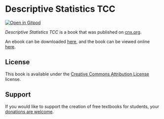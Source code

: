 # Descriptive Statistics TCC

[![Open in Gitpod](https://gitpod.io/button/open-in-gitpod.svg)](https://gitpod.io/from-referrer/)

_Descriptive Statistics TCC_ is a book that was published on [cnx.org](https://cnx.org/).

An ebook can be downloaded [here](https://github.com/cnx-user-books/cnxbook-descriptive-statistics-tcc/releases/latest), and the book can be viewed online [here](https://github.com/cnx-user-books/cnxbook-descriptive-statistics-tcc/releases/latest).

## License
This book is available under the [Creative Commons Attribution License](./LICENSE) license.

## Support
If you would like to support the creation of free textbooks for students, your [donations are welcome](https://riceconnect.rice.edu/donation/support-openstax-banner).
